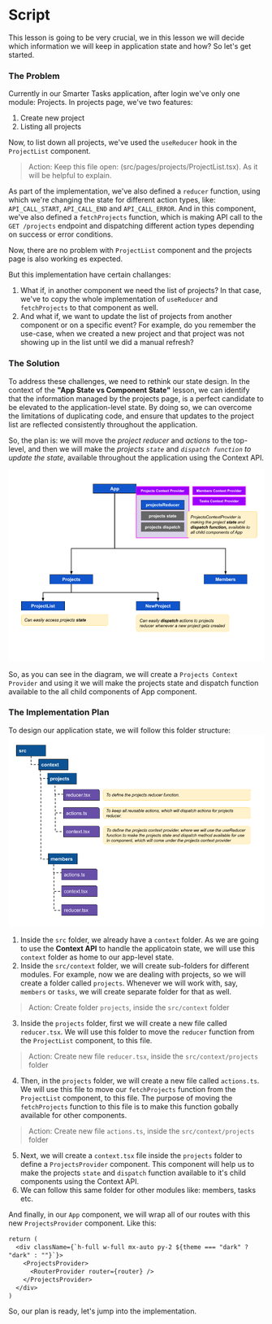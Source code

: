 # Script
This lesson is going to be very crucial, we in this lesson we will decide which information we will keep in application state and how? So let's get started.

### The Problem
Currently in our Smarter Tasks application, after login we've only one module: Projects. In projects page, we've two features:
1. Create new project
2. Listing all projects

Now, to list down all projects, we've used the `useReducer` hook in the `ProjectList` component. 
> Action: Keep this file open: (src/pages/projects/ProjectList.tsx). As it will be helpful to explain.

As part of the implementation, we've also defined a `reducer` function, using which we're changing the state for different action types, like: `API_CALL_START`, `API_CALL_END` and `API_CALL_ERROR`. And in this component, we've also defined a `fetchProjects` function, which is making API call to the `GET /projects` endpoint and dispatching different action types depending on success or error conditions.

Now, there are no problem with `ProjectList` component and the projects page is also working es expected. 

But this implementation have certain challanges:
1. What if, in another component we need the list of projects? In that case, we've to copy the whole implementation of `useReducer` and `fetchProjects` to that component as well.
2. And what if, we want to update the list of projects from another component or on a specific event? For example, do you remember the use-case, when we created a new project and that project was not showing up in the list until we did a manual refresh?

### The Solution
To address these challenges, we need to rethink our state design. In the context of the **"App State vs Component State"** lesson, we can identify that the information managed by the projects page, is a perfect candidate to be elevated to the application-level state. By doing so, we can overcome the limitations of duplicating code, and ensure that updates to the project list are reflected consistently throughout the application.

So, the plan is: we will move the *project reducer* and *actions* to the top-level, and then we will make the *projects `state`* and *`dispatch function` to update the state*, available throughout the application using the Context API. 

![App-level-state](App-level-state.png)

So, as you can see in the diagram, we will create a `Projects Context Provider` and using it we will make the projects state and dispatch function available to the all child components of App component.

### The Implementation Plan
To design our application state, we will follow this folder structure:
![state-folder-str.png](app-state.png)
1. Inside the `src` folder, we already have a `context` folder. As we are going to use the **Context API** to handle the applicatoin state, we will use this `context` folder as home to our app-level state.
2. Inside the `src/context` folder, we will create sub-folders for different modules. For example, now we are dealing with projects, so we will create a folder called `projects`. Whenever we will work with, say, `members` or `tasks`, we will create separate folder for that as well.
> Action: Create folder `projects`, inside the `src/context` folder
3. Inside the `projects` folder, first we will create a new file called `reducer.tsx`. We will use this folder to move the `reducer` function from the `ProjectList` component, to this file.
> Action: Create new file `reducer.tsx`, inside the `src/context/projects` folder
4. Then, in the `projects` folder, we will create a new file called `actions.ts`. We will use this file to move our `fetchProjects` function from the `ProjectList` component, to this file. The purpose of moving the `fetchProjects` function to this file is to make this function gobally available for other components.
> Action: Create new file `actions.ts`, inside the `src/context/projects` folder
5. Next, we will create a `context.tsx` file inside the `projects` folder to define a `ProjectsProvider` component. This component will help us to make the projects `state` and `dispatch` function available to it's child components using the Context API.
6. We can follow this same folder for other modules like: members, tasks etc.

And finally, in our `App` component, we will wrap all of our routes with this new `ProjectsProvider` component. Like this:

```tsx
return (
  <div className={`h-full w-full mx-auto py-2 ${theme === "dark" ? "dark" : ""}`}>
    <ProjectsProvider>
      <RouterProvider router={router} />
    </ProjectsProvider>
  </div>
)
```

So, our plan is ready, let's jump into the implementation.